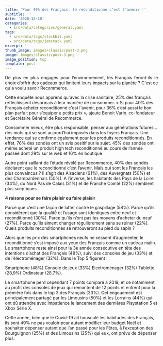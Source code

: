 ```yaml
---
title: 'Pour 40% des Français, le reconditionné c’est l’avenir !'
subtitle: ''
date: '2020-12-10'
categories:
  - src/data/categories/general.yaml
tags:
  - src/data/tags/stackbit.yaml
  - src/data/tags/jamstack.yaml
excerpt: ''
thumb_image: images/classic/post-3.png
image: images/classic/post-3.png
image_position: top
template: post
---
```

<p style='text-align: justify;'>De plus en plus engagés pour l’environnement, les Français feront-ils le choix d’offrir des cadeaux qui limitent leurs impacts sur la planète ? C'est ce qu'a voulu savoir Recommerce. 

Cette enquête nous apprend qu'avec la crise sanitaire, 25% des français réfléchissent désormais à leur manière de consommer. « Si pour 40% des Français acheter reconditionné c'est l'avenir, pour 36% c’est aussi le bon plan parfait pour s’équiper à petits prix », ajoute Benoit Varin, co-fondateur et Secrétaire Général de Recommerce.

Consommer mieux, être plus responsable, penser aux générations futures... des mots qui se sont aujourd’hui imposés dans les foyers Français. Une tendance qui se confirme également pour les produits reconditionnés. En effet, 76% des sondés ont un avis positif sur le sujet. 45% des sondés ont même acheté un produit high tech reconditionné au cours de l’année passée dont 29% sur le web et 16% en boutique

Autre point saillant de l’étude révélé par Recommerce, 40% des sondés déclarent que le reconditionné c’est l’avenir. Mais qui sont les Français les plus convaincus ? Il s’agit des Alsaciens (61%), des Auvergnats (50%) et des Champardennais (50%). A l’inverse, les habitants des Pays de la Loire (34%), du Nord Pas de Calais (31%) et de Franche Comté (22%) semblent plus sceptiques.

**4 raisons pour se faire plaisir ou faire plaisir**

Parce que c’est une façon de lutter contre le gaspillage (58%).
Parce qu’ils considèrent que la qualité́ et l’usage sont identiques entre neuf et reconditionné (30%).
Parce qu’ils n’ont pas les moyens d’acheter du neuf (27%).
Parce qu’ils aiment changer régulièrement sans se ruiner (22%).
Quels produits reconditionnés se retrouveront au pied du sapin ? 
	
Alors que les prix des smartphones neufs ne cessent d’augmenter, le reconditionné s’est imposé aux yeux des Français comme un cadeau malin. Le smartphone reste ainsi pour la 3e année consécutive en tête des intentions d’achat des Français (48%), suivi des consoles de jeu (33%) et de l’électroménager (32%). Dans le Top 5 figurent : 

Smartphone (48%)
Console de jeux (33%)
Electroménager (32%)
Tablette (28,9%)
Ordinateur (28,7%).

Le smartphone perd cependant 7 points comparé à 2019, et ce notamment au profit des consoles de jeux qui remontent de 12 points et entrent pour la première fois dans le top 3 des Français (33%). Cet engouement est principalement partagé par les Limousins (50%) et les Lorrains (44%) qui ont dû attendre avec impatience le lancement des dernières Playstation 5 et Xbox Série X. 

Cette année, bien que le Covid-19 ait bousculé les habitudes des Français, ils sont 49% ne pas vouloir pour autant modifier leur budget Noël et souhaiter dépenser autant que l’an passé pour les Fêtes, à l’exception des Bourguignon (25%) et des Limousins (25%) qui eux, ont prévu de dépenser plus.</p>